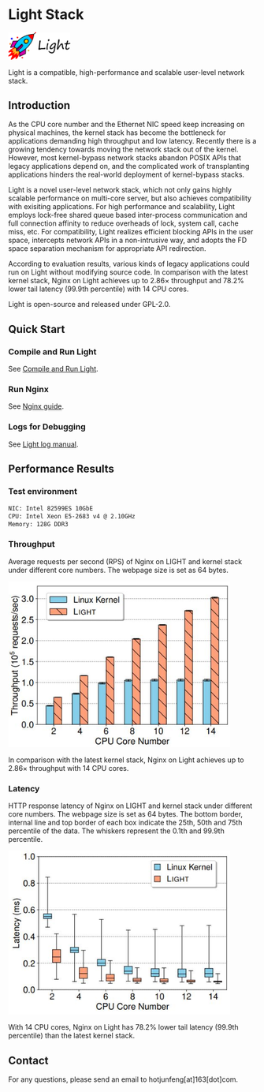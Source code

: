 # Light Stack

<!-- ![rocket_Light_word](./rocket_Light_word.svg) -->
<img src="/image/rocket_Light_word.png" alt="Light" width="126"/>

Light is a compatible, high-performance and scalable user-level network stack.

<!-- Here is [the document of Light stack](https://light-network-stack.github.io/). -->

## Introduction

As the CPU core number and the Ethernet NIC speed keep increasing on physical machines, the kernel stack has become the bottleneck for applications demanding high throughput and low latency. 
Recently there is a growing tendency towards moving the network stack out of the kernel. However, most kernel-bypass network stacks abandon POSIX APIs that legacy applications depend on, and the complicated work of transplanting applications hinders the real-world deployment of kernel-bypass stacks.

Light is a novel user-level network stack, which not only gains highly scalable performance on multi-core server, but also achieves compatibility with exisiting applications. 
For high performance and scalability, Light employs lock-free shared queue based inter-process communication and full connection affinity to reduce overheads of lock, system call, cache miss, etc. 
For compatibility, Light realizes efficient blocking APIs in the user space, intercepts network APIs in a non-intrusive way, and adopts the FD space separation mechanism for appropriate API redirection. 

According to evaluation results, various kinds of legacy applications could run on Light without modifying source code. 
In comparison with the latest kernel stack, Nginx on Light achieves up to 2.86× throughput and 78.2% lower tail latency (99.9th percentile) with 14 CPU cores.

Light is open-source and released under GPL-2.0.


## Quick Start

### Compile and Run Light
See [Compile and Run Light](/doc/install_and_start_multi-core_Light.html).

### Run Nginx
See [Nginx guide](/doc/run_nginx_on_kernel_or_Light.html).

### Logs for Debugging
See [Light log manual](/doc/light_log_manual.html).


## Performance Results

### Test environment
```
NIC: Intel 82599ES 10GbE
CPU: Intel Xeon E5-2683 v4 @ 2.10GHz
Memory: 128G DDR3
```

### Throughput
Average requests per second (RPS) of Nginx on LIGHT and kernel stack under different core numbers. The webpage size is set as 64 bytes.

<img src="/image/results_rps_cores.JPG" alt="Light-Throughput" width="450"/>

In comparison with the latest kernel stack, Nginx on Light achieves up to 2.86× throughput with 14 CPU cores.

### Latency
HTTP response latency of Nginx on LIGHT and kernel stack under different core numbers. The webpage size is set as 64 bytes. 
The bottom border, internal line and top border of each box indicate the 25th, 50th and 75th percentile of the data. 
The whiskers represent the 0.1th and 99.9th percentile.

<img src="/image/results_latency_cores.JPG" alt="Light-Latency" width="450"/>

With 14 CPU cores, Nginx on Light has 78.2% lower tail latency (99.9th percentile) than the latest kernel stack.


## Contact
For any questions, please send an email to hotjunfeng[at]163[dot]com.
